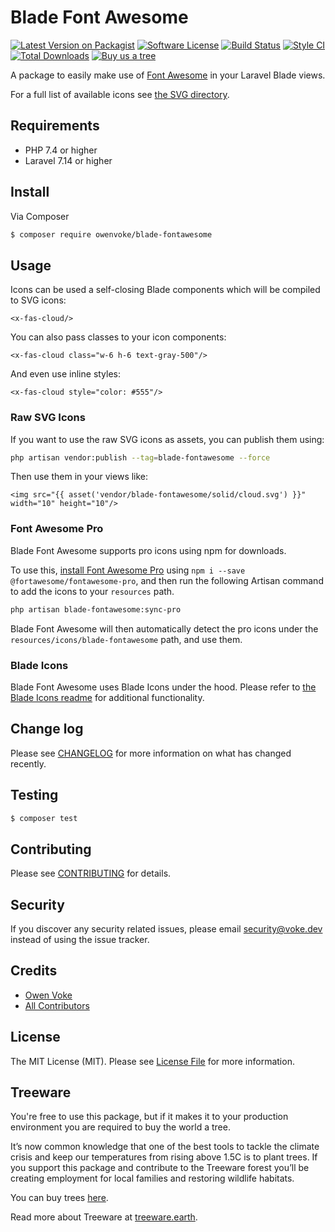 # Blade Font Awesome

[![Latest Version on Packagist][ico-version]][link-packagist]
[![Software License][ico-license]](LICENSE.md)
[![Build Status][ico-github-actions]][link-github-actions]
[![Style CI][ico-styleci]][link-styleci]
[![Total Downloads][ico-downloads]][link-downloads]
[![Buy us a tree][ico-treeware-gifting]][link-treeware-gifting]

A package to easily make use of [Font Awesome](https://fontawesome.com) in your Laravel Blade views.

For a full list of available icons see [the SVG directory](./resources/svg).

## Requirements

- PHP 7.4 or higher
- Laravel 7.14 or higher

## Install

Via Composer

```bash
$ composer require owenvoke/blade-fontawesome
```

## Usage

Icons can be used a self-closing Blade components which will be compiled to SVG icons:

```blade
<x-fas-cloud/>
```

You can also pass classes to your icon components:

```blade
<x-fas-cloud class="w-6 h-6 text-gray-500"/>
```

And even use inline styles:

```blade
<x-fas-cloud style="color: #555"/>
```

### Raw SVG Icons

If you want to use the raw SVG icons as assets, you can publish them using:

```bash
php artisan vendor:publish --tag=blade-fontawesome --force
```

Then use them in your views like:

```blade
<img src="{{ asset('vendor/blade-fontawesome/solid/cloud.svg') }}" width="10" height="10"/>
```

### Font Awesome Pro

Blade Font Awesome supports pro icons using npm for downloads.

To use this, [install Font Awesome Pro](https://fontawesome.com/how-to-use/on-the-web/setup/using-package-managers#installing-pro) using `npm i --save @fortawesome/fontawesome-pro`, and then run the following Artisan command to add the icons to your `resources` path.

```bash
php artisan blade-fontawesome:sync-pro
```

Blade Font Awesome will then automatically detect the pro icons under the `resources/icons/blade-fontawesome` path, and use them.

### Blade Icons

Blade Font Awesome uses Blade Icons under the hood. Please refer to [the Blade Icons readme](https://github.com/blade-ui-kit/blade-icons) for additional functionality.

## Change log

Please see [CHANGELOG](CHANGELOG.md) for more information on what has changed recently.

## Testing

```bash
$ composer test
```

## Contributing

Please see [CONTRIBUTING](.github/CONTRIBUTING.md) for details.

## Security

If you discover any security related issues, please email security@voke.dev instead of using the issue tracker.

## Credits

- [Owen Voke][link-author]
- [All Contributors][link-contributors]

## License

The MIT License (MIT). Please see [License File](LICENSE.md) for more information.

## Treeware

You're free to use this package, but if it makes it to your production environment you are required to buy the world a tree.

It’s now common knowledge that one of the best tools to tackle the climate crisis and keep our temperatures from rising above 1.5C is to plant trees. If you support this package and contribute to the Treeware forest you’ll be creating employment for local families and restoring wildlife habitats.

You can buy trees [here][link-treeware-gifting].

Read more about Treeware at [treeware.earth][link-treeware].

[ico-version]: https://img.shields.io/packagist/v/owenvoke/blade-fontawesome.svg?style=flat-square
[ico-license]: https://img.shields.io/badge/license-MIT-brightgreen.svg?style=flat-square
[ico-github-actions]: https://img.shields.io/github/workflow/status/owenvoke/blade-fontawesome/Tests.svg?style=flat-square
[ico-styleci]: https://styleci.io/repos/274363158/shield
[ico-downloads]: https://img.shields.io/packagist/dt/owenvoke/blade-fontawesome.svg?style=flat-square
[ico-treeware-gifting]: https://img.shields.io/badge/Treeware-%F0%9F%8C%B3-lightgreen?style=flat-square

[link-packagist]: https://packagist.org/packages/owenvoke/blade-fontawesome
[link-github-actions]: https://github.com/owenvoke/blade-fontawesome/actions
[link-styleci]: https://styleci.io/repos/274363158
[link-downloads]: https://packagist.org/packages/owenvoke/blade-fontawesome
[link-treeware]: https://treeware.earth
[link-treeware-gifting]: https://ecologi.com/owenvoke?gift-trees
[link-author]: https://github.com/owenvoke
[link-contributors]: ../../contributors
